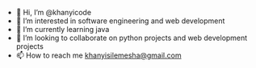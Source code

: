 - 👋 Hi, I’m @khanyicode
- 👀 I’m interested in software engineering and web development
- 🌱 I’m currently learning java 
- 💞️ I’m looking to collaborate on python projects and web development projects 
- 📫 How to reach me khanyisilemesha@gmail.com

<!---
khanyicode/khanyicode is a ✨ special ✨ repository because its `README.md` (this file) appears on your GitHub profile.
You can click the Preview link to take a look at your changes.
--->
